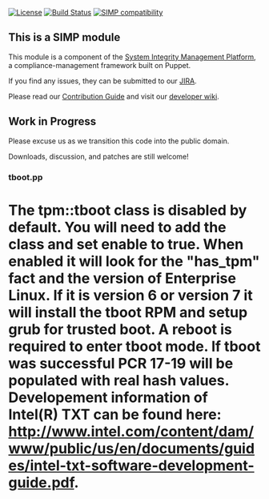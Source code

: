 [![License](http://img.shields.io/:license-apache-blue.svg)](http://www.apache.org/licenses/LICENSE-2.0.html) [![Build Status](https://travis-ci.org/simp/pupmod-simp-tpm.svg)](https://travis-ci.org/simp/pupmod-simp-tpm) [![SIMP compatibility](https://img.shields.io/badge/SIMP%20compatibility-4.2.*%2F5.1.*-orange.svg)](https://img.shields.io/badge/SIMP%20compatibility-4.2.*%2F5.1.*-orange.svg)

## This is a SIMP module
This module is a component of the [System Integrity Management Platform](https://github.com/NationalSecurityAgency/SIMP), a compliance-management framework built on Puppet.

If you find any issues, they can be submitted to our [JIRA](https://simp-project.atlassian.net/).

Please read our [Contribution Guide](https://simp-project.atlassian.net/wiki/display/SD/Contributing+to+SIMP) and visit our [developer wiki](https://simp-project.atlassian.net/wiki/display/SD/SIMP+Development+Home).

## Work in Progress

Please excuse us as we transition this code into the public domain.

Downloads, discussion, and patches are still welcome!

### tboot.pp
#
# The tpm::tboot class is disabled by default. You will need to add the class and set enable to true. When enabled it will look for the "has_tpm" fact and the version of Enterprise Linux. If it is version 6 or version 7 it will install the tboot RPM and setup grub for trusted boot. A reboot is required to enter tboot mode. If tboot was successful PCR 17-19 will be populated with real hash values. Developement information of Intel(R) TXT can be found here: http://www.intel.com/content/dam/www/public/us/en/documents/guides/intel-txt-software-development-guide.pdf. 
#
###
